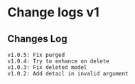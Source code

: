 # Change logs v1


## Changes Log 
    v1.0.5: Fix purged
    v1.0.4: Try to enhance on delete
    v1.0.3: Fix deleted model
    v1.0.2: Add detail in invalid argument

